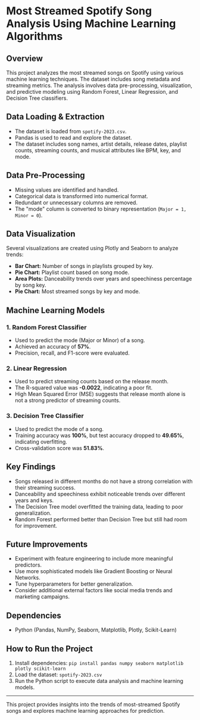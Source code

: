 # Most Streamed Spotify Song Analysis Using Machine Learning Algorithms

## Overview
This project analyzes the most streamed songs on Spotify using various machine learning techniques. The dataset includes song metadata and streaming metrics. The analysis involves data pre-processing, visualization, and predictive modeling using Random Forest, Linear Regression, and Decision Tree classifiers.

## Data Loading & Extraction
- The dataset is loaded from `spotify-2023.csv`.
- Pandas is used to read and explore the dataset.
- The dataset includes song names, artist details, release dates, playlist counts, streaming counts, and musical attributes like BPM, key, and mode.

## Data Pre-Processing
- Missing values are identified and handled.
- Categorical data is transformed into numerical format.
- Redundant or unnecessary columns are removed.
- The "mode" column is converted to binary representation (`Major = 1, Minor = 0`).

## Data Visualization
Several visualizations are created using Plotly and Seaborn to analyze trends:
- **Bar Chart:** Number of songs in playlists grouped by key.
- **Pie Chart:** Playlist count based on song mode.
- **Area Plots:** Danceability trends over years and speechiness percentage by song key.
- **Pie Chart:** Most streamed songs by key and mode.

## Machine Learning Models
### 1. Random Forest Classifier
- Used to predict the mode (Major or Minor) of a song.
- Achieved an accuracy of **57%**.
- Precision, recall, and F1-score were evaluated.

### 2. Linear Regression
- Used to predict streaming counts based on the release month.
- The R-squared value was **-0.0022**, indicating a poor fit.
- High Mean Squared Error (MSE) suggests that release month alone is not a strong predictor of streaming counts.

### 3. Decision Tree Classifier
- Used to predict the mode of a song.
- Training accuracy was **100%**, but test accuracy dropped to **49.65%**, indicating overfitting.
- Cross-validation score was **51.83%**.

## Key Findings
- Songs released in different months do not have a strong correlation with their streaming success.
- Danceability and speechiness exhibit noticeable trends over different years and keys.
- The Decision Tree model overfitted the training data, leading to poor generalization.
- Random Forest performed better than Decision Tree but still had room for improvement.

## Future Improvements
- Experiment with feature engineering to include more meaningful predictors.
- Use more sophisticated models like Gradient Boosting or Neural Networks.
- Tune hyperparameters for better generalization.
- Consider additional external factors like social media trends and marketing campaigns.

## Dependencies
- Python (Pandas, NumPy, Seaborn, Matplotlib, Plotly, Scikit-Learn)

## How to Run the Project
1. Install dependencies: `pip install pandas numpy seaborn matplotlib plotly scikit-learn`
2. Load the dataset: `spotify-2023.csv`
3. Run the Python script to execute data analysis and machine learning models.

---
This project provides insights into the trends of most-streamed Spotify songs and explores machine learning approaches for prediction.

